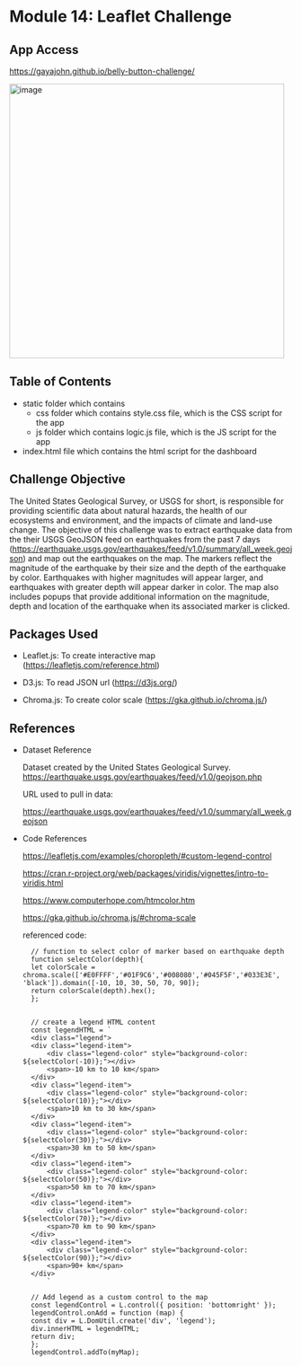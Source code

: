 # Module 14: Leaflet Challenge

## App Access

https://gayajohn.github.io/belly-button-challenge/

<img width="489" alt="image" src="https://github.com/gayajohn/belly-button-challenge/assets/135036996/512b26d4-4443-402c-b349-038af2611a89">


## Table of Contents

- static folder which contains 
    - css folder which contains style.css file, which is the CSS script for the app
    - js folder which contains logic.js file, which is the JS script for the app 
- index.html file which contains the html script for the dashboard

## Challenge Objective

The United States Geological Survey, or USGS for short, is responsible for providing scientific data about natural hazards, the health of our ecosystems and environment, and the impacts of climate and land-use change. 
The objective of this challenge was to extract earthquake data from the their USGS GeoJSON feed on earthquakes from the past 7 days (https://earthquake.usgs.gov/earthquakes/feed/v1.0/summary/all_week.geojson) and map out the earthquakes on the map. The markers  reflect the magnitude of the earthquake by their size and the depth of the earthquake by color. Earthquakes with higher magnitudes will appear larger, and earthquakes with greater depth will appear darker in color. 
The map also includes popups that provide additional information on the magnitude, depth and location of the earthquake when its associated marker is clicked.

## Packages Used

- Leaflet.js: To create interactive map (https://leafletjs.com/reference.html)

- D3.js: To read JSON url (https://d3js.org/)

- Chroma.js: To create color scale (https://gka.github.io/chroma.js/)

## References

- Dataset Reference

    Dataset created by the United States Geological Survey. https://earthquake.usgs.gov/earthquakes/feed/v1.0/geojson.php 

    URL used to pull in data:

    https://earthquake.usgs.gov/earthquakes/feed/v1.0/summary/all_week.geojson

- Code References

    https://leafletjs.com/examples/choropleth/#custom-legend-control

    https://cran.r-project.org/web/packages/viridis/vignettes/intro-to-viridis.html

    https://www.computerhope.com/htmcolor.htm

    https://gka.github.io/chroma.js/#chroma-scale

    referenced code:

        // function to select color of marker based on earthquake depth
        function selectColor(depth){
        let colorScale = chroma.scale(['#E0FFFF','#01F9C6','#008080','#045F5F','#033E3E', 'black']).domain([-10, 10, 30, 50, 70, 90]);
        return colorScale(depth).hex();
        };


        // create a legend HTML content
        const legendHTML = `
        <div class="legend"> 
        <div class="legend-item">
            <div class="legend-color" style="background-color: ${selectColor(-10)};"></div>
            <span>-10 km to 10 km</span>
        </div>
        <div class="legend-item">
            <div class="legend-color" style="background-color: ${selectColor(10)};"></div>
            <span>10 km to 30 km</span>
        </div>
        <div class="legend-item">
            <div class="legend-color" style="background-color: ${selectColor(30)};"></div>
            <span>30 km to 50 km</span>
        </div>
        <div class="legend-item">
            <div class="legend-color" style="background-color: ${selectColor(50)};"></div>
            <span>50 km to 70 km</span>
        </div>
        <div class="legend-item">
            <div class="legend-color" style="background-color: ${selectColor(70)};"></div>
            <span>70 km to 90 km</span>
        </div>    
        <div class="legend-item">
            <div class="legend-color" style="background-color: ${selectColor(90)};"></div>
            <span>90+ km</span>
        </div>
            `

        // Add legend as a custom control to the map
        const legendControl = L.control({ position: 'bottomright' });
        legendControl.onAdd = function (map) {
        const div = L.DomUtil.create('div', 'legend');
        div.innerHTML = legendHTML;
        return div;
        };
        legendControl.addTo(myMap);

